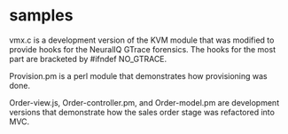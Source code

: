 # samples
vmx.c is a development version of the KVM module that was modified to 
provide hooks for the NeuralIQ GTrace forensics. The hooks for the most part 
are bracketed by #ifndef NO_GTRACE.

Provision.pm is a perl module that demonstrates how provisioning was done. 

Order-view.js, Order-controller.pm, and Order-model.pm are development versions 
that demonstrate how the sales order stage was refactored into MVC.
